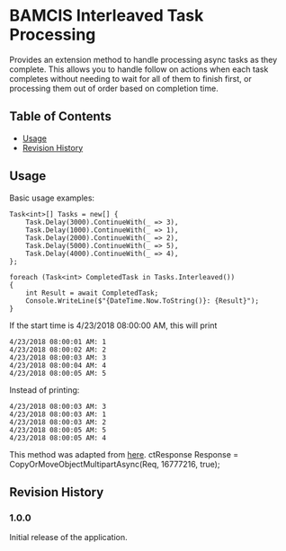 # BAMCIS Interleaved Task Processing

Provides an extension method to handle processing async tasks as they complete. This allows you to handle follow on actions when each task completes without needing to wait for all of them to finish first, or processing them out of order based on completion time.

## Table of Contents
- [Usage](#usage)
- [Revision History](#revision-history)

## Usage

Basic usage examples:

    Task<int>[] Tasks = new[] {
        Task.Delay(3000).ContinueWith(_ => 3),
        Task.Delay(1000).ContinueWith(_ => 1),
        Task.Delay(2000).ContinueWith(_ => 2),
        Task.Delay(5000).ContinueWith(_ => 5),
        Task.Delay(4000).ContinueWith(_ => 4),
    };

    foreach (Task<int> CompletedTask in Tasks.Interleaved())
    {
        int Result = await CompletedTask;
        Console.WriteLine($"{DateTime.Now.ToString()}: {Result}");
    }

If the start time is 4/23/2018 08:00:00 AM, this will print

    4/23/2018 08:00:01 AM: 1
    4/23/2018 08:00:02 AM: 2
    4/23/2018 08:00:03 AM: 3
    4/23/2018 08:00:04 AM: 4
    4/23/2018 08:00:05 AM: 5

Instead of printing:

    4/23/2018 08:00:03 AM: 3
    4/23/2018 08:00:03 AM: 1
    4/23/2018 08:00:03 AM: 2
    4/23/2018 08:00:05 AM: 5
    4/23/2018 08:00:05 AM: 4

This method was adapted from [here](https://blogs.msdn.microsoft.com/pfxteam/2012/08/02/processing-tasks-as-they-complete/ "processing-tasks-as-they-complete").
ctResponse Response = CopyOrMoveObjectMultipartAsync(Req, 16777216, true);

## Revision History

### 1.0.0
Initial release of the application.
